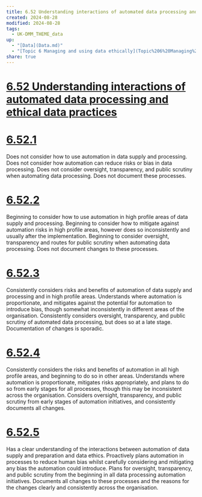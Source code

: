 ```yaml
---
title: 6.52 Understanding interactions of automated data processing and ethical data practices
created: 2024-08-28
modified: 2024-08-28
tags:
  - UK-DMM_THEME_data
up:
  - "[Data](Data.md)"
  - "[Topic 6 Managing and using data ethically](Topic%206%20Managing%20and%20using%20data%20ethically.md)"
share: true
---
```

# [6.52 Understanding interactions of automated data processing and ethical data practices](6.52%20Understanding%20interactions%20of%20automated%20data%20processing%20and%20ethical%20data%20practices.md)
# [6.52.1](6.52.1.md)

Does not consider how to use automation in data supply and processing. Does not consider how automation can reduce risks or bias in data processing. Does not consider oversight, transparency, and public scrutiny when automating data processing. Does not document these processes.

# [6.52.2](6.52.2.md)

Beginning to consider how to use automation in high profile areas of data supply and processing. Beginning to consider how to mitigate against automation risks in high profile areas, however does so inconsistently and usually after the implementation. Beginning to consider oversight, transparency and routes for public scrutiny when automating data processing. Does not document changes to these processes.

# [6.52.3](6.52.3.md)

Consistently considers risks and benefits of automation of data supply and processing and in high profile areas. Understands where automation is proportionate, and mitigates against the potential for automation to introduce bias, though somewhat inconsistently in different areas of the organisation. Consistently considers oversight, transparency, and public scrutiny of automated data processing, but does so at a late stage. Documentation of changes is sporadic.

# [6.52.4](6.52.4.md)

Consistently considers the risks and benefits of automation in all high profile areas, and beginning to do so in other areas. Understands where automation is proportionate, mitigates risks appropriately, and plans to do so from early stages for all processes, though this may be inconsistent across the organisation. Considers oversight, transparency, and public scrutiny from early stages of automation initiatives, and consistently documents all changes.

# [6.52.5](6.52.5.md)

Has a clear understanding of the interactions between automation of data supply and preparation and data ethics. Proactively plans automation in processes to reduce human bias whilst carefully considering and mitigating any bias the automation could introduce. Plans for oversight, transparency, and public scrutiny from the beginning in all data processing automation initiatives. Documents all changes to these processes and the reasons for the changes clearly and consistently across the organisation.

